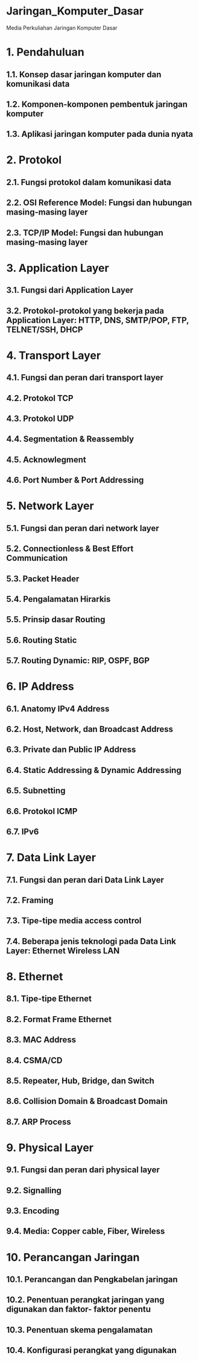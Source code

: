 # Jaringan_Komputer_Dasar
Media Perkuliahan Jaringan Komputer Dasar

# 1. Pendahuluan

## 1.1. Konsep dasar jaringan komputer dan komunikasi data
## 1.2. Komponen-komponen pembentuk jaringan komputer</b>
## 1.3. Aplikasi jaringan komputer pada dunia nyata


# 2. Protokol
## 2.1. Fungsi protokol dalam komunikasi data
## 2.2. OSI Reference Model: Fungsi dan hubungan    masing-masing layer
## 2.3. TCP/IP Model: Fungsi dan hubungan masing-masing layer


# 3. Application Layer
## 3.1. Fungsi dari Application Layer
## 3.2. Protokol-protokol yang bekerja pada Application Layer: HTTP, DNS, SMTP/POP, FTP, TELNET/SSH, DHCP


# 4. Transport Layer
## 4.1. Fungsi dan peran dari transport layer
## 4.2. Protokol TCP
## 4.3. Protokol UDP
## 4.4. Segmentation & Reassembly
## 4.5. Acknowlegment
## 4.6. Port Number & Port Addressing


# 5. Network Layer
## 5.1. Fungsi dan peran dari network layer
## 5.2. Connectionless & Best Effort Communication
## 5.3. Packet Header
## 5.4. Pengalamatan Hirarkis
## 5.5. Prinsip dasar Routing
## 5.6. Routing Static
## 5.7. Routing Dynamic: RIP, OSPF, BGP


# 6. IP Address
## 6.1. Anatomy IPv4 Address
## 6.2. Host, Network, dan Broadcast Address
## 6.3. Private dan Public IP Address
## 6.4. Static Addressing & Dynamic Addressing
## 6.5. Subnetting
## 6.6. Protokol ICMP
## 6.7. IPv6


# 7. Data Link Layer
## 7.1. Fungsi dan peran dari Data Link Layer
## 7.2. Framing
## 7.3. Tipe-tipe media access control
## 7.4. Beberapa jenis teknologi pada Data Link Layer: Ethernet Wireless LAN


# 8. Ethernet
## 8.1. Tipe-tipe Ethernet
## 8.2. Format Frame Ethernet
## 8.3. MAC Address
## 8.4. CSMA/CD
## 8.5. Repeater, Hub, Bridge, dan Switch
## 8.6. Collision Domain & Broadcast Domain
## 8.7. ARP Process


# 9. Physical Layer
## 9.1. Fungsi dan peran dari physical layer
## 9.2. Signalling
## 9.3. Encoding
## 9.4. Media: Copper cable, Fiber, Wireless


# 10. Perancangan Jaringan
## 10.1. Perancangan dan Pengkabelan jaringan
## 10.2. Penentuan perangkat jaringan yang digunakan dan faktor- faktor penentu
## 10.3. Penentuan skema pengalamatan
## 10.4. Konfigurasi perangkat yang digunakan
